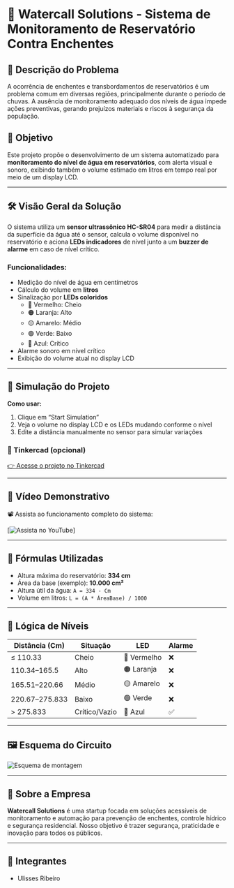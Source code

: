 # 🌊 Watercall Solutions - Sistema de Monitoramento de Reservatório Contra Enchentes

## 📌 Descrição do Problema

A ocorrência de enchentes e transbordamentos de reservatórios é um problema comum em diversas regiões, principalmente durante o período de chuvas. A ausência de monitoramento adequado dos níveis de água impede ações preventivas, gerando prejuízos materiais e riscos à segurança da população.

## 🎯 Objetivo

Este projeto propõe o desenvolvimento de um sistema automatizado para **monitoramento do nível de água em reservatórios**, com alerta visual e sonoro, exibindo também o volume estimado em litros em tempo real por meio de um display LCD.

---

## 🛠️ Visão Geral da Solução

O sistema utiliza um **sensor ultrassônico HC-SR04** para medir a distância da superfície da água até o sensor, calcula o volume disponível no reservatório e aciona **LEDs indicadores** de nível junto a um **buzzer de alarme** em caso de nível crítico.

### Funcionalidades:

- Medição do nível de água em centímetros
- Cálculo do volume em **litros**
- Sinalização por **LEDs coloridos**
  - 🔴 Vermelho: Cheio
  - 🟠 Laranja: Alto
  - 🟡 Amarelo: Médio
  - 🟢 Verde: Baixo
  - 🔵 Azul: Crítico
- Alarme sonoro em nível crítico
- Exibição do volume atual no display LCD

---

## 🧪 Simulação do Projeto

**Como usar:**
1. Clique em “Start Simulation”
2. Veja o volume no display LCD e os LEDs mudando conforme o nível
3. Edite a distância manualmente no sensor para simular variações

### 🔗 Tinkercad (opcional)

[👉 Acesse o projeto no Tinkercad]([https://www.tinkercad.com/things/SEU_LINK_AQUI](https://www.tinkercad.com/things/baqUQUgbciy-global-solution-edge-computing/editel?returnTo=https%3A%2F%2Fwww.tinkercad.com%2Fdashboard%2Fdesigns%2Fcircuits))

---

## 🎥 Vídeo Demonstrativo

📽️ Assista ao funcionamento completo do sistema:

[![Assista no YouTube](https://img.youtube.com/vi/SEU_ID_DO_VIDEO/0.jpg)]

---

## 📐 Fórmulas Utilizadas

- Altura máxima do reservatório: **334 cm**
- Área da base (exemplo): **10.000 cm²**
- Altura útil da água: `A = 334 - Cm`
- Volume em litros: `L = (A * ÁreaBase) / 1000`

---

## 🧾 Lógica de Níveis

| Distância (Cm) | Situação         | LED          | Alarme |
|----------------|------------------|--------------|--------|
| ≤ 110.33       | Cheio            | 🔴 Vermelho  | ❌     |
| 110.34–165.5   | Alto             | 🟠 Laranja   | ❌     |
| 165.51–220.66  | Médio            | 🟡 Amarelo   | ❌     |
| 220.67–275.833 | Baixo            | 🟢 Verde     | ❌     |
| > 275.833      | Crítico/Vazio    | 🔵 Azul      | ✅     |

---

## 🖼️ Esquema do Circuito

![Esquema de montagem]([./imagens/circuito.png](https://github.com/user-attachments/assets/f7985c60-a6a9-4f88-9635-1bea8e4bc75d))

---
## 🏢 Sobre a Empresa

**Watercall Solutions** é uma startup focada em soluções acessíveis de monitoramento e automação para prevenção de enchentes, controle hídrico e segurança residencial. Nosso objetivo é trazer segurança, praticidade e inovação para todos os públicos.

---

## 👥 Integrantes

- Ulisses Ribeiro

